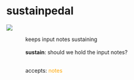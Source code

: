 
<a name=sustainpedal></a><br>
# <b>sustainpedal</b>
<img src="https://www.bespokesynth.com/docs/screenshots/sustainpedal.png"><br>
<div style="display:inline-block;margin-left:50px;">
keeps input notes sustaining<br/><br/>
<b>sustain</b>: should we hold the input notes?<br>

<br>accepts: <font color=orange>notes</font> <br></div>
